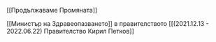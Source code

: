 [[Продължаваме Промяната]]

[[Министър на Здравеопазването]] в правителството  [[(2021.12.13 - 2022.06.22) Правителство Кирил Петков]]
